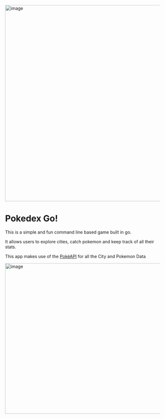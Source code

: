 <img width="640" height="640" alt="image" src="https://github.com/user-attachments/assets/64f001f6-b156-4037-a798-6d6918b0e55f" />


# Pokedex Go!

This is a simple and fun command line based game built in go.

It allows users to explore cities, catch pokemon and keep track of all their stats.

This app makes use of the [PokéAPI](https://pokeapi.co/) for all the City and Pokemon Data

<img width="574" height="491" alt="image" src="https://github.com/user-attachments/assets/18ca04bb-f407-4d63-9102-f2155c2c6b4d" />

